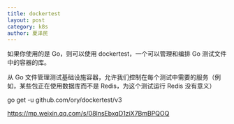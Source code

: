 ```yaml
---
title: dockertest
layout: post
category: k8s
author: 夏泽民
---
```

如果你使用的是 Go，则可以使用 dockertest，一个可以管理和编排 Go 测试文件中的容器的库。

从 Go 文件管理测试基础设施容器，允许我们控制在每个测试中需要的服务（例如，某些包正在使用数据库而不是 Redis，为这个测试运行 Redis 没有意义）

go get -u github.com/ory/dockertest/v3
<!-- more -->
https://mp.weixin.qq.com/s/08lnsEbxqD1ziX7BmBPQOQ
